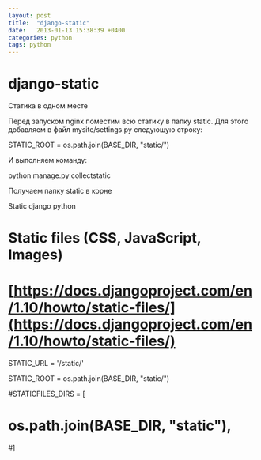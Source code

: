 ```yaml
---
layout: post
title:  "django-static"
date:   2013-01-13 15:38:39 +0400
categories: python
tags: python
---
```


# django-static

Статика в одном месте

Перед запуском nginx поместим всю статику в папку static. Для этого добавляем в файл mysite/settings.py следующую строку:

STATIC_ROOT = os.path.join(BASE_DIR, "static/")


И выполняем команду:

python manage.py collectstatic

Получаем папку static в корне

Static django python

# Static files (CSS, JavaScript, Images)
# [https://docs.djangoproject.com/en/1.10/howto/static-files/](https://docs.djangoproject.com/en/1.10/howto/static-files/)

STATIC_URL = '/static/'

STATIC_ROOT = os.path.join(BASE_DIR, "static/")

#STATICFILES_DIRS = [
#    os.path.join(BASE_DIR, "static"),
#]

